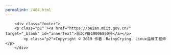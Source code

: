 ```yaml
---
permalink: /404.html
---
```


        <div class="footer">
	    <p class="p1" ><a href="https://beian.miit.gov.cn/" target="_blank" id="innerText">晋ICP备19006860号</a></p>
            <p class="p2">Copyright © 2019 作者：RainyCrying. Linux运维工程师</p>
        </div>

<script >
	// 定义白名单数组
const whiteList = ['rainycrying.com', 'xn--e1to22ajja.com', 'xn--vo1aa064g.com', 'xn--vo1aa064g.xn--6qq986b3xl'];
// 获取当前域名
const currentHost = window.location.host;
// 获取 id 为 innerText 的元素
const exampleElement = document.getElementById('innerText');

for (let i = 0; i < whiteList.length; i++) {
  if (currentHost.includes(whiteList[i])) {
  	if (whiteList[i] == 'rainycrying.com') {
	exampleElement.innerText = '晋ICP备19006860号-1';
  	}else if(whiteList[i] == 'xn--e1to22ajja.com'){
  		exampleElement.innerText = '晋ICP备19006860号-2';
  	}
  	else if(whiteList[i] == 'xn--vo1aa064g.com'){
  		exampleElement.innerText = '晋ICP备19006860号-3';
  	}
  	else if(whiteList[i] == 'xn--vo1aa064g.xn--6qq986b3xl'){
  		exampleElement.innerText = '晋ICP备19006860号-4';
  	}
  	else {
 	console.log('当前域名不在白名单中');
	}
    break;
  }
}
</script>
